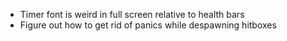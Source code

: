 - Timer font is weird in full screen relative to health bars
- Figure out how to get rid of panics while despawning hitboxes
